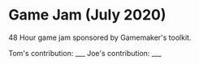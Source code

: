 # Game Jam (July 2020)

48 Hour game jam sponsored by Gamemaker's toolkit.

Tom's contribution: ___
Joe's contribution: ___